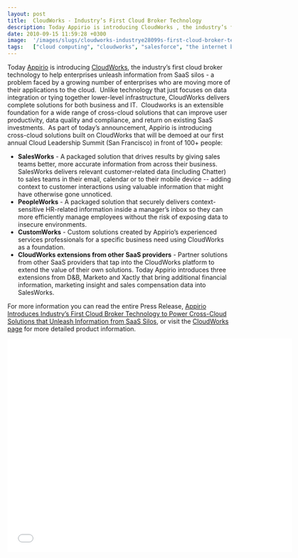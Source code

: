 ```yaml
---
layout: post
title:  CloudWorks - Industry’s First Cloud Broker Technology
description: Today Appirio is introducing CloudWorks , the industry’s first cloud broker technology to help enterprises unleash information from SaaS silos - a problem faced by a growing number of enterprises who are moving more of their applications to the cloud.  Unlike technology that just focuses on data integration or tying together lower-level infrastructure, CloudWorks delivers complete solutions for both business and IT.  Cloudworks is an extensible foundation for a wide range of cross-cloud solution
date: 2010-09-15 11:59:28 +0300
image:  '/images/slugs/cloudworks-industrye28099s-first-cloud-broker-technology.jpg'
tags:   ["cloud computing", "cloudworks", "salesforce", "the internet business", "workday"]
---
```

<p>Today <a href="http://www.appirio.com" target="_blank">Appirio</a> is introducing <a href="http://www.appirio.com/products/CloudWorks.php" target="_blank">CloudWorks</a>, the industry&rsquo;s first cloud broker technology to help enterprises unleash information from SaaS silos - a problem faced by a growing number of enterprises who are moving more of their applications to the cloud.&nbsp; Unlike technology that just focuses on data integration or tying together lower-level infrastructure, CloudWorks delivers complete solutions for both business and IT.&nbsp; Cloudworks is an extensible foundation for a wide range of cross-cloud solutions that can improve user productivity, data quality and compliance, and return on existing SaaS investments.&nbsp; As part of today&rsquo;s announcement, Appirio is introducing cross-cloud solutions built on CloudWorks that will be demoed at our first annual Cloud Leadership Summit (San Francisco) in front of 100+ people:</p><ul><li><strong>SalesWorks</strong> - A packaged solution that drives results by giving sales teams better, more accurate information from across their business. SalesWorks delivers relevant customer-related data (including Chatter) to sales teams in their email, calendar or to their mobile device -- adding context to customer interactions using valuable information that might have otherwise gone unnoticed.</li><li><strong>PeopleWorks</strong> - A packaged solution that securely delivers context-sensitive HR-related information inside a manager&rsquo;s inbox so they can more efficiently manage employees without the risk of exposing data to insecure environments. </li><li><strong>CustomWorks</strong> - Custom solutions created by Appirio&rsquo;s experienced services professionals for a specific business need using CloudWorks as a foundation.</li><li><strong>CloudWorks extensions from other SaaS providers</strong> - Partner solutions from other SaaS providers that tap into the CloudWorks platform to extend the value of their own solutions. Today Appirio introduces three extensions from D&B, Marketo and Xactly that bring additional financial information, marketing insight and sales compensation data into SalesWorks.</li></ul><p>
<p>For more information you can read the entire Press Release, <a href="http://www.appirio.com/company/press/2010_0915cloudworks.php" target="_blank">Appirio Introduces Industry’s First Cloud Broker Technology to Power Cross-Cloud Solutions that Unleash Information from SaaS Silos</a>, or visit the <a href="http://www.appirio.com/products/CloudWorks.php" target="_blank">CloudWorks page</a> for more detailed product information.</p></p>
<iframe width="640" height="480" src="//www.youtube.com/embed/UNoTY0DcqdU" frameborder="0" allowfullscreen></iframe>
